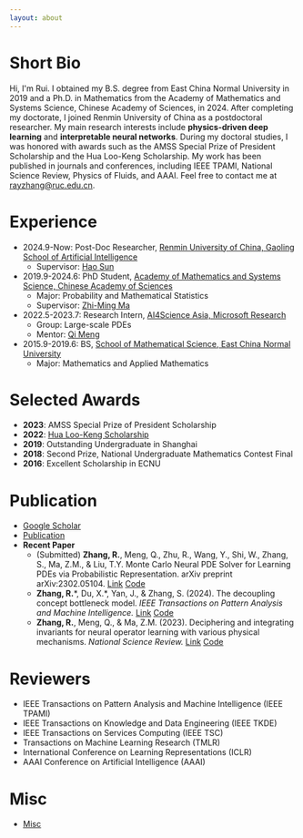 ```yaml
---
layout: about 
---
```


# Short Bio
Hi, I'm Rui. I obtained my B.S. degree from East China Normal University in 2019 and a Ph.D. in Mathematics from the Academy of Mathematics and Systems Science, Chinese Academy of Sciences, in 2024. After completing my doctorate, I joined Renmin University of China as a postdoctoral researcher. My main research interests include **physics-driven deep learning** and **interpretable neural networks**. During my doctoral studies, I was honored with awards such as the AMSS Special Prize of President Scholarship and the Hua Loo-Keng Scholarship. My work has been published in journals and conferences, including IEEE TPAMI, National Science Review, Physics of Fluids, and AAAI. Feel free to contact me at <u>rayzhang@ruc.edu.cn</u>.
 
# Experience
* 2024.9-Now: Post-Doc Researcher, [Renmin University of China, Gaoling School of Artificial Intelligence](http://ai.ruc.edu.cn/)
  * Supervisor: [Hao Sun](https://gsai.ruc.edu.cn/haosun)
* 2019.9-2024.6: PhD Student, [Academy of Mathematics and Systems Science, Chinese Academy of Sciences](http://www.amss.ac.cn/)
  * Major: Probability and Mathematical Statistics
  * Supervisor: [Zhi-Ming Ma](http://homepage.amss.ac.cn/research/homePage/8eb59241e2e74d828fb84eec0efadba5/myHomePage.html)
* 2022.5-2023.7: Research Intern, [AI4Science Asia, Microsoft Research](https://www.microsoft.com/en-us/research/lab/microsoft-research-ai4science/)
  * Group: Large-scale PDEs
  * Mentor: [Qi Meng](http://homepage.amss.ac.cn/research/homePage/a8636013d63440498442e91a549202f1/myHomePage.html#home)
* 2015.9-2019.6: BS, [School of Mathematical Science, East China Normal University](https://math.ecnu.edu.cn/)
  * Major: Mathematics and Applied Mathematics

# Selected Awards
* **2023**: AMSS Special Prize of President Scholarship
* **2022**: [Hua Loo-Keng Scholarship](http://admission.amss.ac.cn/jlsq/hlgjxj/202208/t20220827_713444.html)
* **2019**: Outstanding Undergraduate in Shanghai
* **2018**: Second Prize, National Undergraduate Mathematics Contest Final
* **2016**: Excellent Scholarship in ECNU

# Publication
+ [Google Scholar](https://scholar.google.com/citations?user=8V50qncAAAAJ&hl=zh-CN&oi=sra)
+ [<u>Publication</u>](publication)
+ **Recent Paper**
    * (Submitted) **Zhang, R.**, Meng, Q., Zhu, R., Wang, Y., Shi, W., Zhang, S., Ma, Z.M., & Liu, T.Y. Monte Carlo Neural PDE Solver for Learning PDEs via Probabilistic Representation. arXiv preprint arXiv:2302.05104. [Link](https://arxiv.org/abs/2302.05104) [Code](https://github.com/optray/MCNP)
    * **Zhang, R.**\*, Du, X.\*, Yan, J., & Zhang, S. (2024). The decoupling concept bottleneck model. _IEEE Transactions on Pattern Analysis and Machine Intelligence._ [Link](https://ieeexplore.ieee.org/document/10740789/) [Code](https://github.com/deepopo/DCBM)
    * **Zhang, R.**, Meng, Q., & Ma, Z.M. (2023). Deciphering and integrating invariants for neural operator learning with various physical mechanisms. _National Science Review._ [Link](https://academic.oup.com/nsr/advance-article/doi/10.1093/nsr/nwad336/7503933) [Code](https://github.com/optray/PIANO)


# Reviewers
+ IEEE Transactions on Pattern Analysis and Machine Intelligence (IEEE TPAMI)
+ IEEE Transactions on Knowledge and Data Engineering (IEEE TKDE)
+ IEEE Transactions on Services Computing (IEEE TSC)
+ Transactions on Machine Learning Research (TMLR)
+ International Conference on Learning Representations (ICLR)
+ AAAI Conference on Artificial Intelligence (AAAI)

# Misc
+ [<u>Misc</u>](motto)

